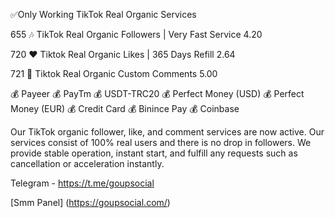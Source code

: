 ✅Only Working TikTok Real Organic Services


655 🎶 TikTok Real Organic Followers | Very Fast Service 4.20

720 ❤️ Tiktok Real Organic Likes | 365 Days Refill 2.64

721 💬 Tiktok Real Organic Custom Comments 5.00


💰 Payeer
💰 PayTm
💰 USDT-TRC20
💰 Perfect Money (USD)
💰 Perfect Money (EUR)
💰 Credit Card
💰 Binince Pay
💰 Coinbase


Our TikTok organic follower, like, and comment services are now active. Our services consist of 100% real users and there is no drop in followers. We provide stable operation, instant start, and fulfill any requests such as cancellation or acceleration instantly.


Telegram - https://t.me/goupsocial


[Smm Panel] (https://goupsocial.com/)
